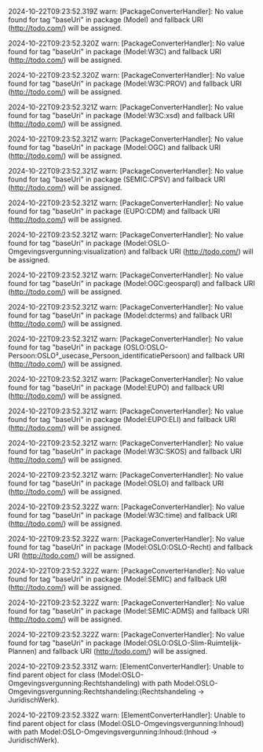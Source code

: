 2024-10-22T09:23:52.319Z warn: [PackageConverterHandler]: No value found for tag "baseUri" in package (Model) and fallback URI (http://todo.com/) will be assigned.

2024-10-22T09:23:52.320Z warn: [PackageConverterHandler]: No value found for tag "baseUri" in package (Model:W3C) and fallback URI (http://todo.com/) will be assigned.

2024-10-22T09:23:52.320Z warn: [PackageConverterHandler]: No value found for tag "baseUri" in package (Model:W3C:PROV) and fallback URI (http://todo.com/) will be assigned.

2024-10-22T09:23:52.321Z warn: [PackageConverterHandler]: No value found for tag "baseUri" in package (Model:W3C:xsd) and fallback URI (http://todo.com/) will be assigned.

2024-10-22T09:23:52.321Z warn: [PackageConverterHandler]: No value found for tag "baseUri" in package (Model:OGC) and fallback URI (http://todo.com/) will be assigned.

2024-10-22T09:23:52.321Z warn: [PackageConverterHandler]: No value found for tag "baseUri" in package (SEMIC:CPSV) and fallback URI (http://todo.com/) will be assigned.

2024-10-22T09:23:52.321Z warn: [PackageConverterHandler]: No value found for tag "baseUri" in package (EUPO:CDM) and fallback URI (http://todo.com/) will be assigned.

2024-10-22T09:23:52.321Z warn: [PackageConverterHandler]: No value found for tag "baseUri" in package (Model:OSLO-Omgevingsvergunning:visualization) and fallback URI (http://todo.com/) will be assigned.

2024-10-22T09:23:52.321Z warn: [PackageConverterHandler]: No value found for tag "baseUri" in package (Model:OGC:geosparql) and fallback URI (http://todo.com/) will be assigned.

2024-10-22T09:23:52.321Z warn: [PackageConverterHandler]: No value found for tag "baseUri" in package (Model:dcterms) and fallback URI (http://todo.com/) will be assigned.

2024-10-22T09:23:52.321Z warn: [PackageConverterHandler]: No value found for tag "baseUri" in package (OSLO:OSLO-Persoon:OSLO²_usecase_Persoon_identificatiePersoon) and fallback URI (http://todo.com/) will be assigned.

2024-10-22T09:23:52.321Z warn: [PackageConverterHandler]: No value found for tag "baseUri" in package (Model:EUPO) and fallback URI (http://todo.com/) will be assigned.

2024-10-22T09:23:52.321Z warn: [PackageConverterHandler]: No value found for tag "baseUri" in package (Model:EUPO:ELI) and fallback URI (http://todo.com/) will be assigned.

2024-10-22T09:23:52.321Z warn: [PackageConverterHandler]: No value found for tag "baseUri" in package (Model:W3C:SKOS) and fallback URI (http://todo.com/) will be assigned.

2024-10-22T09:23:52.321Z warn: [PackageConverterHandler]: No value found for tag "baseUri" in package (Model:OSLO) and fallback URI (http://todo.com/) will be assigned.

2024-10-22T09:23:52.322Z warn: [PackageConverterHandler]: No value found for tag "baseUri" in package (Model:W3C:time) and fallback URI (http://todo.com/) will be assigned.

2024-10-22T09:23:52.322Z warn: [PackageConverterHandler]: No value found for tag "baseUri" in package (Model:OSLO:OSLO-Recht) and fallback URI (http://todo.com/) will be assigned.

2024-10-22T09:23:52.322Z warn: [PackageConverterHandler]: No value found for tag "baseUri" in package (Model:SEMIC) and fallback URI (http://todo.com/) will be assigned.

2024-10-22T09:23:52.322Z warn: [PackageConverterHandler]: No value found for tag "baseUri" in package (Model:SEMIC:ADMS) and fallback URI (http://todo.com/) will be assigned.

2024-10-22T09:23:52.322Z warn: [PackageConverterHandler]: No value found for tag "baseUri" in package (Model:OSLO:OSLO-Slim-Ruimtelijk-Plannen) and fallback URI (http://todo.com/) will be assigned.

2024-10-22T09:23:52.331Z warn: [ElementConverterHandler]: Unable to find parent object for class (Model:OSLO-Omgevingsvergunning:Rechtshandeling) with path Model:OSLO-Omgevingsvergunning:Rechtshandeling:(Rechtshandeling -> JuridischWerk).

2024-10-22T09:23:52.332Z warn: [ElementConverterHandler]: Unable to find parent object for class (Model:OSLO-Omgevingsvergunning:Inhoud) with path Model:OSLO-Omgevingsvergunning:Inhoud:(Inhoud -> JuridischWerk).

